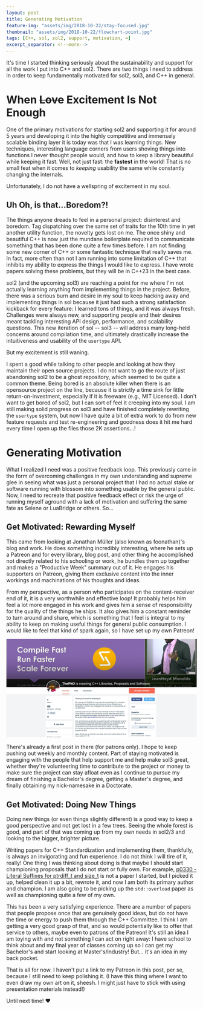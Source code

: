 ```yaml
---
layout: post
title: Generating Motivation
feature-img: "assets/img/2018-10-22/stay-focused.jpg"
thumbnail: "assets/img/2018-10-22/flowchart-point.jpg"
tags: [C++, sol, sol2, support, motivation, ⌨️]
excerpt_separator: <!--more-->
---
```



It's time I started thinking seriously about the sustainability and support for all the work I put into C++ and sol2. <!--more--> There are two things I need to address in order to keep fundamentally motivated for sol2, sol3, and C++ in general.



# When ~~Love~~ Excitement Is Not Enough

One of the primary motivations for starting sol2 and supporting it for around 5 years and developing it into the highly competitive and immensely scalable binding layer it is today was that I was learning things. New techniques, interesting language corners from users shoving things into functions I never thought people would, and how to keep a library beautiful while keeping it fast. Well, not just fast: the **fastest** in the world! That is no small feat when it comes to _keeping_ usability the same while constantly changing the internals.

Unfortunately, I do not have a wellspring of excitement in my soul.


## Uh Oh, is that...Boredom?!

The things anyone dreads to feel in a personal project: disinterest and boredom. Tag dispatching over the same set of traits for the 10th time in yet another utility function, the novelty gets lost on me. The once shiny and beautiful C++ is now just the mundane boilerplate required to communicate something that has been done quite a few times before. I am not finding some new corner of C++ or some fantastic technique that really saves me. In fact, more often than not I am running into some limitation of C++ that inhibits my ability to express the things I would like to express. I have wrote papers solving these problems, but they will be in C++23 in the best case.

sol2 (and the upcoming sol3) are reaching a point for me where I'm not actually learning anything from implementing things in the project. Before, there was a serious burn and desire in my soul to keep hacking away and implementing things in sol because it just had such a strong satisfaction kickback for every feature: I learned tons of things, and it was always fresh. Challenges were always new, and supporting people and their desires meant tackling interesting API design, performance, and scalability questions. This new iteration of sol -- sol3 -- will address many long-held concerns around compilation time, and ultimately drastically increase the intuitiveness and usability of the `usertype` API.

But my excitement is still waning.

I spent a good while talking to other people and looking at how they maintain their open source projects. I do not want to go the route of just abandoning sol2 to be a ghost repository, which seemed to be quite a common theme. Being bored is an absolute killer when there is an opensource project on the line, because it is strictly a time sink for little return-on-investment, especially if it is freeware (e.g., MIT Licensed). I don't want to get bored of sol2, but I can sort of feel it creeping into my soul. I am still making solid progress on sol3 and have finished completely rewriting the `usertype` system, but now I have quite a bit of extra work to do from new feature requests and test re-engineering and goodness does it hit me hard every time I open up the files those 2K assertions...!



# Generating Motivation

What I realized I need was a positive feedback loop. This previously came in the form of overcoming challenges in my own understanding and supreme glee in seeing what was just a personal project that I had no actual stake or software running with blossom into something usable by the general public. Now, I need to recreate that positive feedback effect or risk the urge of running myself aground with a lack of motivation and suffering the same fate as Selene or LuaBridge or others. So...


## Get Motivated: Rewarding Myself

This came from looking at Jonathan Müller (also known as foonathan)'s blog and work. He does something incredibly interesting, where he sets up a Patreon and for every library, blog post, and other thing he accomplished not directly related to his schooling or work, he bundles them up together and makes a "Productive Week" summary out of it. He engages his supporters on Patreon, giving them exclusive content into the inner workings and machinations of his thoughts and ideas.

From my perspective, as a person who participates on the content-receiver end of it, it is a very worthwhile and effective loop! It probably helps him feel a lot more engaged in his work and gives him a sense of responsibility for the quality of the things he ships. It also gives him a constant reminder to turn around and share, which is something that I feel is integral to my ability to keep on making useful things for general public consumption. I would like to feel that kind of spark again, so I have set up my own Patreon!

[![It's alive!](/assets/img/2018-10-22/patreon-splash.jpg)](https://www.patreon.com/thephd)

There's already a first post in there (for patrons only). I hope to keep pushing out weekly and monthly content. Part of staying motivated is engaging with the people that help support me and help make sol3 great, whether they're volunteering time to contribute to the project or money to make sure the project can stay afloat even as I continue to pursue my dream of finishing a Bachelor's degree, getting a Master's degree, and finally obtaining my nick-namesake in a Doctorate.


## Get Motivated: Doing New Things

Doing new things (or even things slightly different) is a good way to keep a good perspective and not get lost in a few trees. Seeing the whole forest is good, and part of that was coming up from my own needs in sol2/3 and looking to the bigger, brighter picture.

Writing papers for C++ Standardization and implementing them, thankfully, is always an invigorating and fun experience. I do not think I will tire of it, really! One thing I was thinking about doing is that maybe I should start championing proposals that I do not start or fully own. For example, [p0330 - Literal Suffixes for ptrdiff_t and size_t](/vendor/future_cxx/papers/d0330.html) is not a paper I started, but I picked it up, helped clean it up a bit, rewrote it, and now I am both its primary author and champion. I am also going to be picking up the `std::overload` paper as well as championing quite a few of my own.

This has been a very satisfying experience. There are a number of papers that people propose once that are genuinely good ideas, but do not have the time or energy to push them through the C++ Committee. I think I am getting a very good grasp of that, and so would potentially like to offer that service to others, maybe even to patrons of the Patreon! It's still an idea I am toying with and not something I can act on right away: I have school to think about and my final year of classes coming up so I can get my Bachelor's and start looking at Master's/industry! But... it's an idea in my back pocket.

That is all for now. I haven't put a link to my Patreon in this post, per se, because I still need to keep polishing it. (I have this thing where I want to even draw my own art on it, sheesh. I might just have to stick with using presentation materials instead!)

Until next time! ♥
